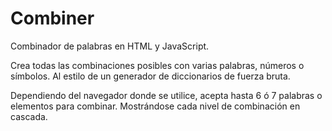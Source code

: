 # Combiner

Combinador de palabras en HTML y JavaScript.

Crea todas las combinaciones posibles con varias palabras, números o símbolos. Al estilo de un generador de diccionarios de fuerza bruta.

Dependiendo del navegador donde se utilice, acepta hasta 6 ó 7 palabras o elementos para combinar. Mostrándose cada nivel de combinación en cascada.
